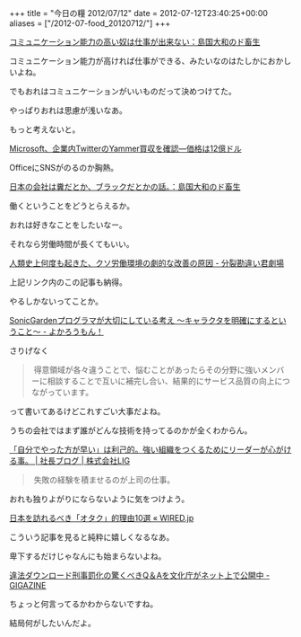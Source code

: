 +++
title = "今日の糧 2012/07/12"
date = 2012-07-12T23:40:25+00:00
aliases = ["/2012-07-food_20120712/"]
+++

[コミュニケーション能力の高い奴は仕事が出来ない：島国大和のド畜生](http://dochikushow.blog3.fc2.com/blog-entry-1898.html)

コミュニケーション能力が高ければ仕事ができる、みたいなのはたしかにおかしいよね。

でもおれはコミュニケーションがいいものだって決めつけてた。

やっぱりおれは思慮が浅いなあ。

もっと考えないと。

[Microsoft、企業内TwitterのYammer買収を確認―価格は12億ドル](http://jp.techcrunch.com/2012/06/26/20120625its-official-microsoft-confirms-it-has-acquired-yammer-for-1-2-billion-in-cash/)

OfficeにSNSがのるのか胸熱。

[日本の会社は糞だとか、ブラックだとかの話。：島国大和のド畜生](http://dochikushow.blog3.fc2.com/blog-entry-1305.html)

働くということをどうとらえるか。

おれは好きなことをしたいなー。

それなら労働時間が長くてもいい。

  [人類史上何度も起きた、クソ労働環境の劇的な改善の原因 - 分裂勘違い君劇場](http://d.hatena.ne.jp/fromdusktildawn/20090928/p1)

上記リンク内のこの記事も納得。

やるしかないってことか。

  [SonicGardenプログラマが大切にしている考え 〜キャラクタを明確にするということ〜 - よかろうもん！](http://interu.hatenablog.com/entry/2012/07/12/113729)

さりげなく

> 得意領域が各々違うことで、悩むことがあったらその分野に強いメンバーに相談することで互いに補完し合い、結果的にサービス品質の向上につながっています。

って書いてあるけどこれすごい大事だよね。

うちの会社ではまず誰がどんな技術を持ってるのかが全くわからん。

  [「自分でやった方が早い」は利己的。強い組織をつくるためにリーダーが心がける事。 | 社長ブログ | 株式会社LIG](http://liginc.co.jp/president/archives/4660)

> 失敗の経験を積ませるのが上司の仕事。

おれも独りよがりにならないように気をつけよう。

  [日本を訪れるべき「オタク」的理由10選 « WIRED.jp](http://wired.jp/2012/07/12/travel-week-geeky-japan/)

こういう記事を見ると純粋に嬉しくなるなあ。

卑下するだけじゃなんにも始まらないよね。

  [違法ダウンロード刑事罰化の驚くべきQ＆Aを文化庁がネット上で公開中 - GIGAZINE](http://gigazine.net/news/20120717-download-qa/)

ちょっと何言ってるかわからないですね。

結局何がしたいんだよ。

